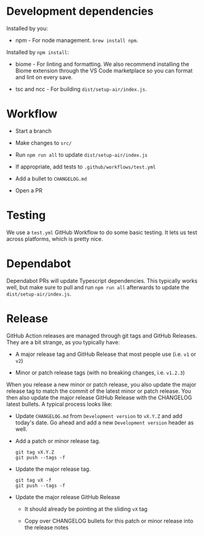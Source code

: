 # Development dependencies

Installed by you:

-   npm - For node management. `brew install npm`.

Installed by `npm install`:

-   biome - For linting and formatting. We also recommend installing the Biome extension through the VS Code marketplace so you can format and lint on every save.

-   tsc and ncc - For building `dist/setup-air/index.js`.

# Workflow

-   Start a branch

-   Make changes to `src/`

-   Run `npm run all` to update `dist/setup-air/index.js`

-   If appropriate, add tests to `.github/workflows/test.yml`

-   Add a bullet to `CHANGELOG.md`

-   Open a PR

# Testing

We use a `test.yml` GitHub Workflow to do some basic testing. It lets us test across platforms, which is pretty nice.

# Dependabot

Dependabot PRs will update Typescript dependencies. This typically works well, but make sure to pull and run `npm run all` afterwards to update the `dist/setup-air/index.js`.

# Release

GitHub Action releases are managed through git tags and GitHub Releases. They are a bit strange, as you typically have:

-   A major release tag and GitHub Release that most people use (i.e. `v1` or `v2`)

-   Minor or patch release tags (with no breaking changes, i.e. `v1.2.3`)

When you release a new minor or patch release, you also update the major release tag to match the commit of the latest minor or patch release. You then also update the major release GitHub Release with the CHANGELOG latest bullets. A typical process looks like:

-   Update `CHANGELOG.md` from `Development version` to `vX.Y.Z` and add today's date. Go ahead and add a new `Development version` header as well.

-   Add a patch or minor release tag.

    ```
    git tag vX.Y.Z
    git push --tags -f
    ```

-   Update the major release tag.

    ```
    git tag vX -f
    git push --tags -f
    ```

-   Update the major release GitHub Release

    -   It should already be pointing at the sliding `vX` tag

    -   Copy over CHANGELOG bullets for this patch or minor release into the release notes

